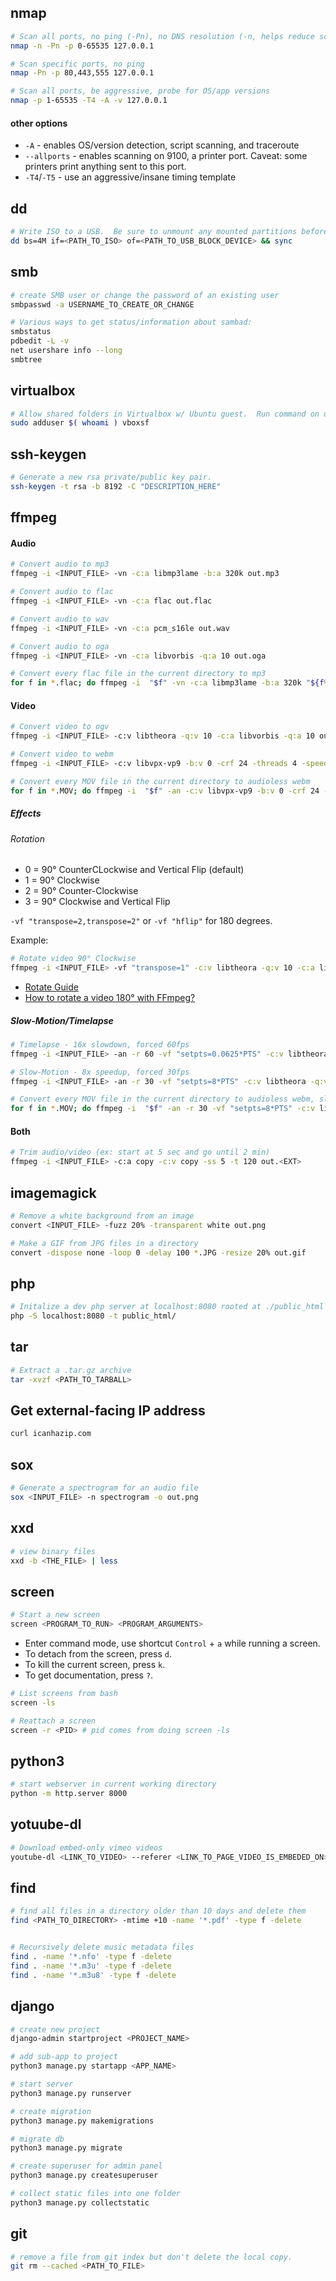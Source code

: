 ## nmap
```bash
# Scan all ports, no ping (-Pn), no DNS resolution (-n, helps reduce scan time)
nmap -n -Pn -p 0-65535 127.0.0.1

# Scan specific ports, no ping
nmap -Pn -p 80,443,555 127.0.0.1

# Scan all ports, be aggressive, probe for OS/app versions
nmap -p 1-65535 -T4 -A -v 127.0.0.1
```

#### other options
* `-A` - enables OS/version detection, script scanning, and traceroute
* `--allports` - enables scanning on 9100, a printer port.  Caveat: some printers print anything sent to this port.
* `-T4`/`-T5` - use an aggressive/insane timing template

## dd
```bash
# Write ISO to a USB.  Be sure to unmount any mounted partitions before attempting.
dd bs=4M if=<PATH_TO_ISO> of=<PATH_TO_USB_BLOCK_DEVICE> && sync
```

## smb
```bash
# create SMB user or change the password of an existing user
smbpasswd -a USERNAME_TO_CREATE_OR_CHANGE

# Various ways to get status/information about sambad:
smbstatus
pdbedit -L -v
net usershare info --long
smbtree
```

## virtualbox
```bash
# Allow shared folders in Virtualbox w/ Ubuntu guest.  Run command on ubuntu guest.
sudo adduser $( whoami ) vboxsf
```

## ssh-keygen
```bash
# Generate a new rsa private/public key pair.
ssh-keygen -t rsa -b 8192 -C "DESCRIPTION_HERE"
```

## ffmpeg
#### Audio
```bash
# Convert audio to mp3
ffmpeg -i <INPUT_FILE> -vn -c:a libmp3lame -b:a 320k out.mp3

# Convert audio to flac
ffmpeg -i <INPUT_FILE> -vn -c:a flac out.flac

# Convert audio to wav
ffmpeg -i <INPUT_FILE> -vn -c:a pcm_s16le out.wav

# Convert audio to oga
ffmpeg -i <INPUT_FILE> -vn -c:a libvorbis -q:a 10 out.oga

# Convert every flac file in the current directory to mp3
for f in *.flac; do ffmpeg -i  "$f" -vn -c:a libmp3lame -b:a 320k "${f%.flac}.mp3"; done;
```

#### Video
```bash
# Convert video to ogv
ffmpeg -i <INPUT_FILE> -c:v libtheora -q:v 10 -c:a libvorbis -q:a 10 out.ogv

# Convert video to webm
ffmpeg -i <INPUT_FILE> -c:v libvpx-vp9 -b:v 0 -crf 24 -threads 4 -speed 0 -c:a libvorbis -q:a 8 -f webm out.webm

# Convert every MOV file in the current directory to audioless webm
for f in *.MOV; do ffmpeg -i  "$f" -an -c:v libvpx-vp9 -b:v 0 -crf 24 -threads 4 -speed 0 -f webm "${f%.MOV}.webm"; done;
```

##### Effects
###### Rotation
* 0 = 90° CounterCLockwise and Vertical Flip (default)
* 1 = 90° Clockwise
* 2 = 90° Counter-Clockwise
* 3 = 90° Clockwise and Vertical Flip

`-vf "transpose=2,transpose=2"` or `-vf "hflip"` for 180 degrees.

Example:
```bash
# Rotate video 90° Clockwise
ffmpeg -i <INPUT_FILE> -vf "transpose=1" -c:v libtheora -q:v 10 -c:a libvorbis -q:a 10 out.ogv
```
* [Rotate Guide](https://stackoverflow.com/a/9570992/5987787)
* [How to rotate a video 180° with FFmpeg?](https://superuser.com/questions/578321/how-to-rotate-a-video-180-with-ffmpeg)

##### Slow-Motion/Timelapse
```bash
# Timelapse - 16x slowdown, forced 60fps
ffmpeg -i <INPUT_FILE> -an -r 60 -vf "setpts=0.0625*PTS" -c:v libtheora -q:v 10 out.ogv

# Slow-Motion - 8x speedup, forced 30fps
ffmpeg -i <INPUT_FILE> -an -r 30 -vf "setpts=8*PTS" -c:v libtheora -q:v 10 out.ogv

# Convert every MOV file in the current directory to audioless webm, slowed down 8x
for f in *.MOV; do ffmpeg -i  "$f" -an -r 30 -vf "setpts=8*PTS" -c:v libvpx-vp9 -b:v 0 -crf 24 -threads 4 -speed 0 -f webm "${f%.MOV}.webm"; done;
```

#### Both
```bash
# Trim audio/video (ex: start at 5 sec and go until 2 min)
ffmpeg -i <INPUT_FILE> -c:a copy -c:v copy -ss 5 -t 120 out.<EXT>
```

## imagemagick
```bash
# Remove a white background from an image
convert <INPUT_FILE> -fuzz 20% -transparent white out.png

# Make a GIF from JPG files in a directory
convert -dispose none -loop 0 -delay 100 *.JPG -resize 20% out.gif
```

## php
```bash
# Initalize a dev php server at localhost:8080 rooted at ./public_html
php -S localhost:8080 -t public_html/
```

## tar
```bash
# Extract a .tar.gz archive
tar -xvzf <PATH_TO_TARBALL>
```

## Get external-facing IP address
```bash
curl icanhazip.com
```

## sox
```bash
# Generate a spectrogram for an audio file
sox <INPUT_FILE> -n spectrogram -o out.png
```

## xxd
```bash
# view binary files
xxd -b <THE_FILE> | less
```

## screen
```bash
# Start a new screen
screen <PROGRAM_TO_RUN> <PROGRAM_ARGUMENTS>
```
* Enter command mode, use shortcut `Control` + `a` while running a screen.
 * To detach from the screen, press `d`.
 * To kill the current screen, press `k`.
 * To get documentation, press `?`.

```bash
# List screens from bash
screen -ls

# Reattach a screen
screen -r <PID> # pid comes from doing screen -ls
```

## python3
```bash
# start webserver in current working directory
python -m http.server 8000
```

## yotuube-dl
```bash
# Download embed-only vimeo videos
youtube-dl <LINK_TO_VIDEO> --referer <LINK_TO_PAGE_VIDEO_IS_EMBEDED_ON>
```

## find
```bash
# find all files in a directory older than 10 days and delete them
find <PATH_TO_DIRECTORY> -mtime +10 -name '*.pdf' -type f -delete


# Recursively delete music metadata files
find . -name '*.nfo' -type f -delete
find . -name '*.m3u' -type f -delete
find . -name '*.m3u8' -type f -delete

```

## django
```bash
# create new project
django-admin startproject <PROJECT_NAME>

# add sub-app to project
python3 manage.py startapp <APP_NAME>

# start server
python3 manage.py runserver

# create migration
python3 manage.py makemigrations

# migrate db
python3 manage.py migrate

# create superuser for admin panel
python3 manage.py createsuperuser

# collect static files into one folder
python3 manage.py collectstatic
```

## git
```bash
# remove a file from git index but don't delete the local copy.
git rm --cached <PATH_TO_FILE>
```